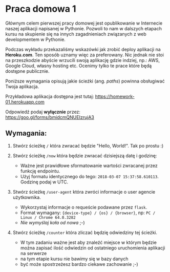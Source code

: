 # Praca domowa 1

Głównym celem pierwszej pracy domowej jest opublikowanie w Internecie naszej aplikacji napisanej w Pythonie. Pozwoli to nam w dalszych etapach kursu na skupienie się na innych zagadnieniach związanych z web developmentem w Pythonie.

Podczas wykładu przekazaliśmy wskazówki jak zrobić deploy aplikacji na **Heroku.com**. Ten sposób uznamy więc za preferowany. Nic jednak nie stoi na przeszkodzie abyście wrzucili swoją aplikację gdzie indziej, np.: AWS, Google Cloud, własny hosting etc. Ocenimy tylko te prace które będą dostępne publicznie.
 
Poniższe wymagania opisują jakie ścieżki (ang. _paths_) powinna obsługiwać Twoja aplikacja.

Przykładowa aplikacja dostępna jest tutaj: https://homework-01.herokuapp.com

Odpowiedź podaj **wyłącznie** przez: https://goo.gl/forms/bmidcmQNUEIzrujA3


## Wymagania:

1. Stwórz ścieżkę `/` która zwracać będzie "Hello, World!". Tak po prostu :)

2. Stwórz ścieżkę `/now` która będzie zwracać dzisiejszą datę i godzinę:
    * Ważne jest prawidłowe sformatowanie wartości zwracanej przez funkcję endpointu.
    * Użyj formatu identycznego do tego: `2018-03-07 15:37:58.610113`. Godzinę podaj w UTC.

3. Stwórz ścieżkę `/user-agent` która zwróci informacje o user agencie użytkownika.
    * Wykorzystaj informacje o requeście podawane przez `flask`.
    * Format wymagany: `{device-type} / {os} / {browser}`, 
      np: `PC / Linux / Chrome 64.0.3282`
    * _Nie wymyślaj koła od nowa_ ;-)

4. Stwórz ścieżkę `/counter` która zliczać będzię odwiedziny tej ścieżki.
    * W tym zadaniu ważne jest aby znaleźć miejsce w którym będzie można zapisać ilość odwiedzin od ostatniego uruchomienia aplikacji na serwerze
    * na tym etapie kursu nie bawimy się w bazy danych
    * być może spostrzeżesz bardzo ciekawe zachowanie ;-)
